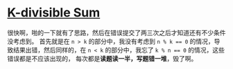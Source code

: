 # [K-divisible Sum](https://codeforces.com/problemset/problem/1476/A)

很快啊，啪的一下就有了思路，然后在错误提交了两三次之后才知道还有不少条件没考虑到。
首先就是在 `n > k` 的部分中，我没有考虑到 `n % k == 0` 的情况，导致结果出错，然后同样的，在 `n < k` 的部分中，我忘了 `k % n == 0` 的情况，这些错误都是不应该出现的，
每次都是**读题读一半，写题错一堆**，毁了啊。
